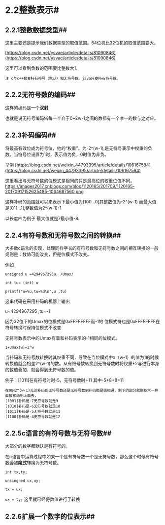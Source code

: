 # 2.2整数表示#

## 2.2.1整数数据类型##

这里主要还是提示我们数据类型的取值范围。64位机比32位机的取值范围要大。

[https://blog.csdn.net/ysvae/article/details/81090846](https://blog.csdn.net/ysvae/article/details/81090846)

这里可以看到负数的范围要比整数大1.

	注 c与c++都支持有符号（默认）和无符号数。java只支持有符号数。

## 2.2.2无符号数的编码##

这样的编码是一个**双射**

也就是说无符号编码塔每一个介于0~2w-1之间的数都有一个唯一的数与之对应。

## 2.2.3补码编码##

将最高有效位成为符号位，他的“权重”。为-2^(w-1),是无符号表示中权重的负数。当符号位设置为1时，表示值为负，0时值为非负。

举例
[https://blog.csdn.net/weixin_44793395/article/details/106167584](https://blog.csdn.net/weixin_44793395/article/details/106167584)
 
这里看出与无符号数的位模式是相同的只是最高位的权重位值不同。
https://images2017.cnblogs.com/blog/1120165/201709/1120165-20170917152625485-1064687560.png

这样补码的范围就可以来表示下最小值为[100...0]其整数值为-2^(w-1)
而最大值是[011...1],整数值为2^(w-1)-1

以长度四为例子 最大值就是7最小值-8.

## 2.2.4有符号数和无符号数之间的转换##

大多数c语言的实现，处理同样字长的有符号数和无符号数之间的相互转换的一般规则是：数值可能改变，但是位模式不改变。

例如 

`unsigned u =4294967295u; /Umax/`

`int tu= (int) u`

`printf("u=%u,tu=%d\n",u ,tu)`

这串代码在采用补码的机器上输出

u=4294967295 ,tu=-1

因为32位下的Umax的位模式是0xFFFFFFFF而-1的 位模式符也是0xFFFFFFFF在符号转换时保持位模式不改变

无符号数表示中的Umax有着和补码表示的-1相同的位模式。


	1+Umax(w)=2^w

当补码和无符号数转换时其权重不同，导致在当位模式中x（w-1）的值为1的时候转换值就会相差2^(w-1)的数。从有符号数转换到无符号数时将权重*2与进行本身的数值叠加，就会得到无符号数的值。

例子：[1011]在有符号时时-5，无符号数时+11 其中-5+8+8=11 


	在0到2^(w-1)无论补码到无符号数还是无符号数到补码都是值相通，剩下的部分就像积木一样直接移动到上面去，
	[1001]补码是-7无符号数就是9
	[1010]补码是-6无符号数就是10
	[1011]补码是-5无符号数就是11
	[1100]补码是-4无符号数就是12

## 2.2.5c语言的有符号数与无符号数##

大部分的数字都默认是有符号的。

在c语言中运算过程中如果一个是有符号数一个是无符号数，那么这个时候有符号数会被**隐式**转换为无符号数。

`int tx,ty;`

`unsingned ux,uy;`

`tx = ux;`

`ux = ty;`
这里就已经将数值进行了转换

## 2.2.6扩展一个数字的位表示##







